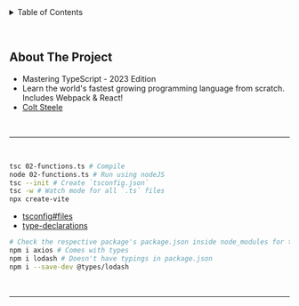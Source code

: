 <details>
  <summary>Table of Contents</summary>
  <ol>
    <li><a href="#about-the-project">About The Project</a></li>
  </ol>
</details>

&nbsp;

## About The Project

- Mastering TypeScript - 2023 Edition
- Learn the world's fastest growing programming language from scratch. Includes Webpack & React!
- [Colt Steele](https://github.com/Colt)

&nbsp;

---

&nbsp;

```sh
tsc 02-functions.ts # Compile
node 02-functions.ts # Run using nodeJS
tsc --init # Create `tsconfig.json`
tsc -w # Watch mode for all `.ts` files
npx create-vite
```

- [tsconfig#files](https://www.typescriptlang.org/tsconfig#files)
- [type-declarations](https://www.typescriptlang.org/docs/handbook/2/type-declarations.html#dts-files)

```sh
# Check the respective package's package.json inside node_modules for typings
npm i axios # Comes with types
npm i lodash # Doesn't have typings in package.json
npm i --save-dev @types/lodash
```

&nbsp;

---

&nbsp;
